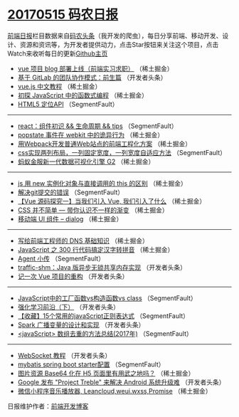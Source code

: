 # [20170515 码农日报](https://toutiao.qdkfweb.cn/date/2017/05/15)

[前端日报](https://qdkfweb.cn/c/news)栏目数据来自[码农头条](https://toutiao.qdkfweb.cn/)（我开发的爬虫），每日分享前端、移动开发、设计、资源和资讯等，为开发者提供动力，点击Star按钮来关注这个项目，点击Watch来收听每日的更新[Github主页](https://github.com/kujian/frontendDaily)
* [vue 项目 blog 部署上线（前端实习求职）](https://toutiao.qdkfweb.cn/38060.html) （稀土掘金）
* [基于 GitLab 的团队协作模式：前生篇](https://toutiao.qdkfweb.cn/38124.html) （开发者头条）
* [vue.js 中文教程](https://toutiao.qdkfweb.cn/38064.html) （稀土掘金）
* [初探 JavaScript 中的函数式编程](https://toutiao.qdkfweb.cn/38063.html) （稀土掘金）
* [HTML5 定位API](https://toutiao.qdkfweb.cn/38102.html) （SegmentFault）

***
* [react：组件初识 &amp;&amp; 生命周期 &amp;&amp; tips](https://toutiao.qdkfweb.cn/38103.html) （SegmentFault）
* [popstate 事件在 webkit 中的诡异行为](https://toutiao.qdkfweb.cn/38065.html) （稀土掘金）
* [用Webpack开发普通Web站点的前端工程化方案](https://toutiao.qdkfweb.cn/38067.html) （稀土掘金）
* [css实现两列布局，一列固定宽度，一列宽度自适应方法](https://toutiao.qdkfweb.cn/38098.html) （SegmentFault）
* [蚂蚁金服新一代数据可视化引擎 G2](https://toutiao.qdkfweb.cn/38062.html) （稀土掘金）

***
* [js 用 new 实例化对象与直接调用的 this 的区别](https://toutiao.qdkfweb.cn/38052.html) （稀土掘金）
* [解决git提交的错误](https://toutiao.qdkfweb.cn/38101.html) （SegmentFault）
* [【Vue 源码探究一】当我们引入 Vue, 我们引入了什么](https://toutiao.qdkfweb.cn/38053.html) （稀土掘金）
* [CSS 并不简单 &#8212; 带你认识不一样的渐变](https://toutiao.qdkfweb.cn/38055.html) （稀土掘金）
* [移动端 UI 组件 &#8211; dialog](https://toutiao.qdkfweb.cn/38066.html) （稀土掘金）

***
* [写给前端工程师的 DNS 基础知识](https://toutiao.qdkfweb.cn/38056.html) （稀土掘金）
* [JavaScript 之 300 行代码搞定汉字转拼音](https://toutiao.qdkfweb.cn/38057.html) （稀土掘金）
* [Agent 小传](https://toutiao.qdkfweb.cn/38100.html) （SegmentFault）
* [traffic-shm：Java 版异步无锁共享内存实现](https://toutiao.qdkfweb.cn/38123.html) （开发者头条）
* [记一次 Vue 项目的重构](https://toutiao.qdkfweb.cn/38113.html) （开发者头条）

***
* [JavaScript中的工厂函数vs构造函数vs class](https://toutiao.qdkfweb.cn/38092.html) （SegmentFault）
* [强化学习前沿（下）](https://toutiao.qdkfweb.cn/38125.html) （开发者头条）
* [【收藏】15个常用的javaScript正则表达式](https://toutiao.qdkfweb.cn/38094.html) （SegmentFault）
* [Spark 广播变量的设计和实现](https://toutiao.qdkfweb.cn/38126.html) （开发者头条）
* [&lt;javaScript&gt; 数组去重的方法总结(2017年)](https://toutiao.qdkfweb.cn/38096.html) （SegmentFault）

***
* [WebSocket 教程](https://toutiao.qdkfweb.cn/38107.html) （开发者头条）
* [mybatis spring boot starter配置](https://toutiao.qdkfweb.cn/38099.html) （SegmentFault）
* [图片资源 Base64 化在 H5 页面里有用武之地吗？](https://toutiao.qdkfweb.cn/38051.html) （稀土掘金）
* [Google 发布 &quot;Project Treble&quot; 来解决 Android 系统升级难](https://toutiao.qdkfweb.cn/38122.html) （开发者头条）
* [微信小程序音乐播放器, Leancloud,weui.wxss,Promise](https://toutiao.qdkfweb.cn/38058.html) （稀土掘金）

日报维护作者：[前端开发博客](https://qdkfweb.cn/) 